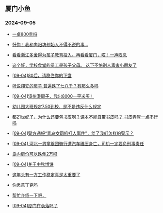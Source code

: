 ## 厦门小鱼 
### 2024-09-05

+ [一桌800贵吗](http://bbs.xmfish.com/read-htm-tid-18239644.html)

+ [忏悔！我和向阳坊创始人不得不说的事…](http://bbs.xmfish.com/read-htm-tid-18239759.html)

+ [看看浙江多舍得为孩子教育投入。再看看厦门，哎！一声叹息](http://bbs.xmfish.com/read-htm-tid-18239622.html)

+ [这个好，学校食堂的员工是孩子父母。 这下不怕别人毒害小朋友了](http://bbs.xmfish.com/read-htm-tid-18239631.html)

+ [[09-04]80后，请稳住你的下盘](http://bbs.xmfish.com/read-htm-tid-18239626.html)

+ [听说翔安的房子 普遍跌了七八千？有那么多吗](http://bbs.xmfish.com/read-htm-tid-18239780.html)

+ [[09-04]漳州港房子，我出8000一平米买！](http://bbs.xmfish.com/read-htm-tid-18239849.html)

+ [幼儿园大班规定7.50到校，是不是违反什么规定](http://bbs.xmfish.com/read-htm-tid-18239615.html)

+ [都21世纪了，为什么还要包书皮啊？课本不能自带书皮吗？ 书皮弄厚一点不行吗](http://bbs.xmfish.com/read-htm-tid-18239630.html)

+ [[09-04]警方通报“青岛女司机打人事件”，给了我们怎样的警示？](http://bbs.xmfish.com/read-htm-tid-18239614.html)

+ [[09-04] 河北一男童跟团骑行遭汽车碾压身亡，司机一定要负刑事责任](http://bbs.xmfish.com/read-htm-tid-18239655.html)

+ [岛内房价可以跌倒2万吗](http://bbs.xmfish.com/read-htm-tid-18239848.html)

+ [[09-04]关于中秋博饼](http://bbs.xmfish.com/read-htm-tid-18239793.html)

+ [这年头有一方工作稳定真是太重要了](http://bbs.xmfish.com/read-htm-tid-18239906.html)

+ [你愿意丁克吗](http://bbs.xmfish.com/read-htm-tid-18239847.html)

+ [帮忙介绍一下吧，](http://bbs.xmfish.com/read-htm-tid-18239837.html)

+ [[09-04]厦门在衰落吗？](http://bbs.xmfish.com/read-htm-tid-18239863.html)

